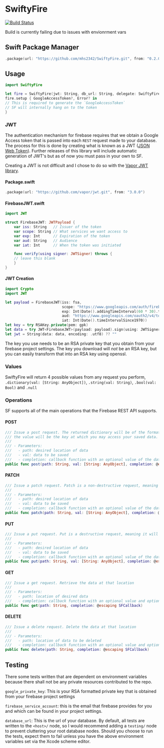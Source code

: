 # SwiftyFire
[![Build Status](https://travis-ci.com/mhs2342/SwiftyFire.svg?branch=master)](https://travis-ci.com/mhs2342/SwiftyFire)

Build is currently failing due to issues with envionrment vars
## Swift Package Manager 
```swift
.package(url: "https://github.com/mhs2342/SwiftyFire.git", from: "0.2.0"),

```

## Usage
```swift
import SwiftyFire

let fire = SwiftyFire(jwt: String, db_url: String, delegate: SwiftyFireDelegate)
fire.setup { GoogleAccessToken?, Error? in 
// This is required to generate the `GoogleAccessToken` 
// SF will internally hang on to the token
}
```

### JWT
The authentication mechanism for firebase requires that we obtain a Google Access token that is passed into each `REST` request made to your database. The process for this is done by creating what is known as a JWT ([JSON Web Token](https://www.jwt.io)). Further releases of this library will include automatic generation of JWT's but as of now you must pass in your own to SF. 

Creating a JWT is not difficult and I chose to do so with the [Vapor JWT library](https://github.com/vapor/jwt).

#### Package.swift
```swift
.package(url: "https://github.com/vapor/jwt.git", from: "3.0.0")
```

#### FirebaseJWT.swift
```swift
import JWT

struct FirebaseJWT: JWTPayload {
    var iss: String   // Issuer of the token
    var scope: String // What services we want access to
    var exp: Int      // Expiration of the token
    var aud: String   // Audience
    var iat: Int      // When the token was initiated 

    func verify(using signer: JWTSigner) throws {
	// leave this blank
    }
}
```

#### JWT Creation
```swift
import Crypto
import JWT

let payload = FirebaseJWT(iss: fsa,
                          scope: "https://www.googleapis.com/auth/firebase.database https://www.googleapis.com/auth/userinfo.email",
                          exp: Int(Date().addingTimeInterval(60 * 30).timeIntervalSince1970),
                          aud: "https://www.googleapis.com/oauth2/v4/token",
                          iat: Int(Date().timeIntervalSince1970))
let key = try RSAKey.private(pem: gpk)
let data = try JWT<FirebaseJWT>(payload: payload).sign(using: JWTSigner.rs256(key: key))
let jwt = String(data: data, encoding: .utf8) ?? ""
```
The key you use needs to be an RSA private key that you obtain from your firebase project settings. The key you download will *not* be an RSA key, but you can easily transform that into an RSA key using openssl.

### Values
SwiftyFire will return 4 possible values from any request you perform, `.dictionary(val: [String: AnyObject])`, `.string(val: String)`, `.bool(val: Bool)` and `.null`

### Operations
SF supports all of the main operations that the Firebase REST API supports. 
#### POST
```swift
/// Issue a post request. The returned dictionary will be of the format { "name": <auto generated id> }.
/// the value will be the key at which you may access your saved data. i.e. /path/to/<auto generated id>
///
/// - Parameters:
///   - path: desired location of data
///   - val: data to be saved
///   - completion: callback function with an optional value of the data just saved and optional error
public func post(path: String, val: [String: AnyObject], completion: @escaping SFCallback)
```
#### PATCH
```swift
/// Issue a patch request. Patch is a non-destructive request, meaning it will not overwrite that node with your data.
///
/// - Parameters:
///   - path: desired location of data
///   - val: data to be saved
///   - completion: callback function with an optional value of the data just saved and optional error
public func patch(path: String, val: [String: AnyObject], completion: @escaping SFCallback)
```
#### PUT
```swift
/// Issue a put request. Put is a destructive request, meaning it will overwrite that node with your data.
///
/// - Parameters:
///   - path: desired location of data
///   - val: data to be saved
///   - completion: callback function with an optional value of the data just saved and optional error
public func put(path: String, val: [String: AnyObject], completion: @escaping SFCallback)
```
#### GET
```swift
/// Issue a get request. Retrieve the data at that location
///
/// - Parameters:
///   - path: location of desired data
///   - completion: callback function with an optional value and optional error
public func get(path: String, completion: @escaping SFCallback)
```
#### DELETE
```swift
/// Issue a delete request. Delete the data at that location
///
/// - Parameters:
///   - path: location of data to be deleted
///   - completion: callback function with an optional value and optional error
public func delete(path: String, completion: @escaping SFCallback)
```

## Testing
There some tests written that are dependent on environment variables because there shall not be any private resources contributed to the repo. 

`google_private_key`: This is your RSA formatted private key that is obtained from your firebase project settings

`firebase_service_account`: this is the email that firebase provides for you and which can be found in your project settings.

`database_url`: This is the url of your database. By default, all tests are written to the `<host>/` node, so I would recommend adding a `testing/` node to prevent cluttering your root database nodes.
	Should you choose to run the tests, expect them to fail unless you have the above environment variables set via the Xcode scheme editor.

